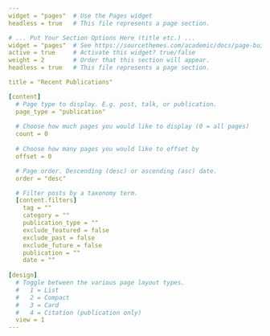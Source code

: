 ```yaml
---
widget = "pages"  # Use the Pages widget
headless = true   # This file represents a page section.

# ... Put Your Section Options Here (title etc.) ...
widget = "pages"  # See https://sourcethemes.com/academic/docs/page-builder/
active = true     # Activate this widget? true/false
weight = 2        # Order that this section will appear.
headless = true   # This file represents a page section.

title = "Recent Publications"

[content]
  # Page type to display. E.g. post, talk, or publication.
  page_type = "publication"
  
  # Choose how much pages you would like to display (0 = all pages)
  count = 0
  
  # Choose how many pages you would like to offset by
  offset = 0

  # Page order. Descending (desc) or ascending (asc) date.
  order = "desc"

  # Filter posts by a taxonomy term.
  [content.filters]
    tag = ""
    category = ""
    publication_type = ""
    exclude_featured = false
    exclude_past = false
    exclude_future = false
    publication = ""
    date = ""
    
[design]
  # Toggle between the various page layout types.
  #   1 = List
  #   2 = Compact
  #   3 = Card
  #   4 = Citation (publication only)
  view = 1
---
```


